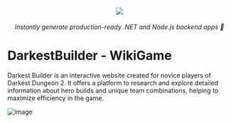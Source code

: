 <h1 align="center">
    <a href="https://amplication.com/#gh-light-mode-only">
    <img src="[./.github/assets/amplication-logo-light-mode.svg](https://raw.githubusercontent.com/PEPAXD/Darkest-Builder-Deploy/main/Darkest%20Builder/public/darkestBuilder_full.png)">
    </a>
</h1>

<p align="center">
  <i align="center">Instantly generate production-ready .NET and Node.js backend apps 🚀</i>
</p>

# DarkestBuilder - WikiGame

Darkest Builder is an interactive website created for novice players of Darkest Dungeon 2. 
It offers a platform to research and explore detailed information about hero builds and unique team combinations, helping to maximize efficiency in the game.

![image](https://github.com/user-attachments/assets/6da417ad-c5e1-4f3e-b46b-bab39a5fdd8a)
